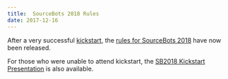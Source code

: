 ```yaml
---
title:  SourceBots 2018 Rules
date: 2017-12-16
---
```


After a very successful [kickstart][kickstart], the [rules for SourceBots
2018][rules] have now been released.

For those who were unable to attend kickstart, the [SB2018 Kickstart
Presentation][kickstart-presentation] is also available.

[kickstart]: /events/2018/kickstart
[kickstart-presentation]: http://sourcebots.co.uk/wp-content/uploads/sites/244/2017/12/SB2018-Kickstart-Presentation.pptx
[rules]: //docs.sourcebots.co.uk/rules/
